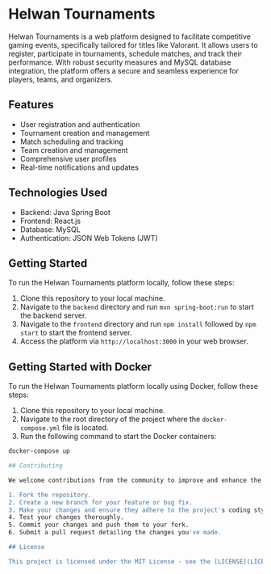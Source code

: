 # Helwan Tournaments

Helwan Tournaments is a web platform designed to facilitate competitive gaming events, specifically tailored for titles like Valorant. It allows users to register, participate in tournaments, schedule matches, and track their performance. With robust security measures and MySQL database integration, the platform offers a secure and seamless experience for players, teams, and organizers.

## Features

- User registration and authentication
- Tournament creation and management
- Match scheduling and tracking
- Team creation and management
- Comprehensive user profiles
- Real-time notifications and updates

## Technologies Used

- Backend: Java Spring Boot
- Frontend: React.js
- Database: MySQL
- Authentication: JSON Web Tokens (JWT)

## Getting Started

To run the Helwan Tournaments platform locally, follow these steps:

1. Clone this repository to your local machine.
2. Navigate to the `backend` directory and run `mvn spring-boot:run` to start the backend server.
3. Navigate to the `frontend` directory and run `npm install` followed by `npm start` to start the frontend server.
4. Access the platform via `http://localhost:3000` in your web browser.

## Getting Started with Docker

To run the Helwan Tournaments platform locally using Docker, follow these steps:

1. Clone this repository to your local machine.
2. Navigate to the root directory of the project where the `docker-compose.yml` file is located.
3. Run the following command to start the Docker containers:

```bash
docker-compose up

## Contributing

We welcome contributions from the community to improve and enhance the Helwan Tournaments platform. If you'd like to contribute, please follow these guidelines:

1. Fork the repository.
2. Create a new branch for your feature or bug fix.
3. Make your changes and ensure they adhere to the project's coding style and conventions.
4. Test your changes thoroughly.
5. Commit your changes and push them to your fork.
6. Submit a pull request detailing the changes you've made.

## License

This project is licensed under the MIT License - see the [LICENSE](LICENSE) file for details.

